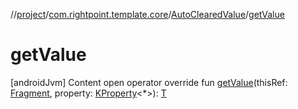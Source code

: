 //[project](../../index.md)/[com.rightpoint.template.core](../index.md)/[AutoClearedValue](index.md)/[getValue](get-value.md)



# getValue
[androidJvm]
Content
open operator override fun [getValue](get-value.md)(thisRef: [Fragment](https://developer.android.com/reference/kotlin/androidx/fragment/app/Fragment.html), property: [KProperty](https://kotlinlang.org/api/latest/jvm/stdlib/kotlin.reflect/-k-property/index.html)<*>): [T](index.md)
